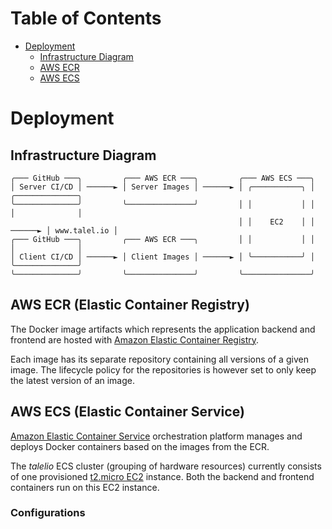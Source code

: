 # Table of Contents

- [Deployment](#deployment)
  - [Infrastructure Diagram](#infrastructure-diagram)
  - [AWS ECR](#aws-ecr-elastic-container-registry)
  - [AWS ECS](#aws-ecs-elastic-container-service)

# Deployment

## Infrastructure Diagram

```
╭─── GitHub ───╮         ╭─── AWS ECR ───╮         ╭─── AWS ECS ───╮
│ Server CI/CD │ ──────► │ Server Images │ ──────► │ ╭───────────╮ │         ╭──────────────╮
╰──────────────╯         ╰───────────────╯         │ │           │ │         │              │
                                                   │ │    EC2    │ │ ──────► │ www.talel.io │
╭─── GitHub ───╮         ╭─── AWS ECR ───╮         │ │           │ │         │              │
│ Client CI/CD │ ──────► │ Client Images │ ──────► │ ╰───────────╯ │         ╰──────────────╯
╰──────────────╯         ╰───────────────╯         ╰───────────────╯
```

## AWS ECR (Elastic Container Registry)

The Docker image artifacts which represents the application backend and frontend are hosted with [Amazon Elastic Container Registry](https://aws.amazon.com/ecr/).

Each image has its separate repository containing all versions of a given image. The lifecycle policy for the repositories is however set to only keep the latest version of an image.

## AWS ECS (Elastic Container Service)

[Amazon Elastic Container Service](https://aws.amazon.com/ecs/) orchestration platform manages and deploys Docker containers based on the images from the ECR.

The _*talelio*_ ECS cluster (grouping of hardware resources) currently consists of one provisioned [t2.micro EC2](https://aws.amazon.com/ec2/instance-types/t2/) instance. Both the backend and frontend containers run on this EC2 instance.

### Configurations


